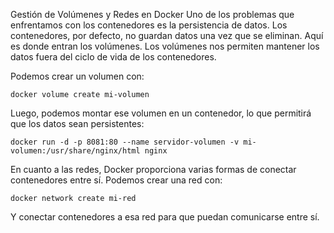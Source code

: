 Gestión de Volúmenes y Redes en Docker
Uno de los problemas que enfrentamos con los contenedores es la persistencia de datos. Los contenedores, por defecto, no guardan datos una vez que se eliminan. Aquí es donde entran los volúmenes. Los volúmenes nos permiten mantener los datos fuera del ciclo de vida de los contenedores.

Podemos crear un volumen con:

```
docker volume create mi-volumen
```

Luego, podemos montar ese volumen en un contenedor, lo que permitirá que los datos sean persistentes:

```
docker run -d -p 8081:80 --name servidor-volumen -v mi-volumen:/usr/share/nginx/html nginx
```

En cuanto a las redes, Docker proporciona varias formas de conectar contenedores entre sí. Podemos crear una red con:

```
docker network create mi-red
```

Y conectar contenedores a esa red para que puedan comunicarse entre sí.
